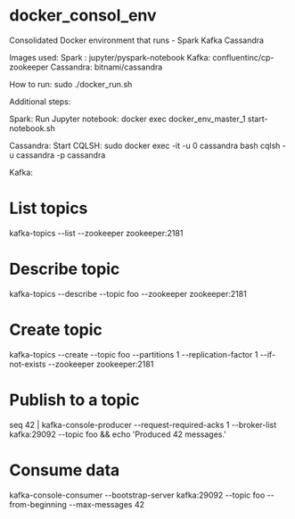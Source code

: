 # docker_consol_env
Consolidated Docker environment that runs - Spark Kafka Cassandra

Images used:
Spark : jupyter/pyspark-notebook
Kafka: confluentinc/cp-zookeeper
Cassandra: bitnami/cassandra

How to run:
sudo ./docker_run.sh

Additional steps:

Spark:
Run Jupyter notebook: docker exec docker_env_master_1 start-notebook.sh

Cassandra:
Start CQLSH:
sudo docker exec -it -u 0 cassandra bash
cqlsh -u cassandra -p cassandra

Kafka:
# List topics
kafka-topics --list --zookeeper zookeeper:2181

# Describe topic
kafka-topics --describe --topic foo --zookeeper zookeeper:2181

# Create topic
kafka-topics --create --topic foo --partitions 1 --replication-factor 1 --if-not-exists --zookeeper zookeeper:2181

# Publish to a topic
seq 42 | kafka-console-producer --request-required-acks 1 --broker-list kafka:29092 --topic foo && echo 'Produced 42 messages.'

# Consume data
 kafka-console-consumer --bootstrap-server kafka:29092 --topic foo --from-beginning --max-messages 42
